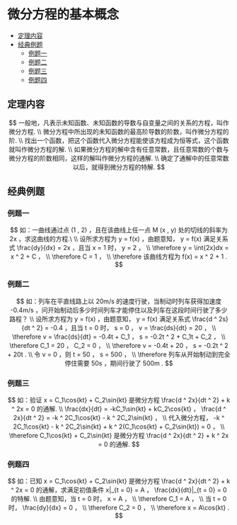 # 微分方程的基本概念

* [定理内容](#定理内容)
* [经典例题](#经典例题)
  * [例题一](#例题一)
  * [例题二](#例题二)
  * [例题三](#例题三)
  * [例题四](#例题四)

## 定理内容

$$
一般地，凡表示未知函数、未知函数的导数与自变量之间的关系的方程，叫作微分方程.
\\
微分方程中所出现的未知函数的最高阶导数的阶数，叫作微分方程的阶.
\\
找出一个函数，把这个函数代入微分方程能使该方程成为恒等式，这个函数就叫作微分方程的解.
\\
如果微分方程的解中含有任意常数，且任意常数的个数与微分方程的阶数相同，这样的解叫作微分方程的通解.
\\
确定了通解中的任意常数以后，就得到微分方程的特解.
$$

## 经典例题

### 例题一

$$
如：一曲线通过点 (1 , 2) ，且在该曲线上任一点 M (x , y) 处的切线的斜率为 2x ，求这曲线的方程.\
\\
设所求方程为 y = f(x) ，由题意知， y = f(x) 满足关系式 \frac{dy}{dx} = 2x ，且当 x = 1 时， y = 2 ，
\\
\therefore y = \int{2x}dx = x ^ 2 + C ，
\\
\therefore C = 1 ，
\\
\therefore 该曲线方程为 f(x) = x ^ 2 + 1 .
$$

### 例题二

$$
如：列车在平直线路上以 20m/s 的速度行驶，当制动时列车获得加速度 -0.4m/s ，问开始制动后多少时间列车才能停住以及列车在这段时间行驶了多少路程？
\\
设所求方程为 y = f(x) ，由题意知， y = f(x) 满足关系式 \frac{d ^ 2s}{dt ^ 2} = -0.4 ，且当 t = 0 时， s = 0 ， v = \frac{ds}{dt} = 20 ，
\\
\therefore v = \frac{ds}{dt} = -0.4t + C_1 ， s = -0.2t ^ 2 + C_1t + C_2 ，
\\
\therefore C_1 = 20 ， C_2 = 0 ，
\\
\therefore v = -0.4t + 20 ， s = -0.2t ^ 2 + 20t .
\\
令 v = 0 ，则 t = 50 ， s = 500 ，
\\
\therefore 列车从开始制动到完全停住需要 50s ，期间行驶了 500m .
$$

### 例题三

$$
如：验证 x = C_1\cos{kt} + C_2\sin{kt} 是微分方程 \frac{d ^ 2x}{dt ^ 2} + k ^ 2x = 0 的通解.
\\
\frac{dx}{dt} = -kC_1\sin{kt} + kC_2\cos{kt} ， \frac{d ^ 2x}{dt ^ 2} = -k ^ 2C_1\cos{kt} - k ^ 2C_2\sin{kt} ，
\\
代入微分方程， -k ^ 2C_1\cos{kt} - k ^ 2C_2\sin{kt} + k ^ 2(C_1\cos{kt} + C_2\sin{kt}) = 0 ，
\\
\therefore C_1\cos{kt} + C_2\sin{kt} 是微分方程 \frac{d ^ 2x}{dt ^ 2} + k ^ 2x = 0 的通解.
$$

### 例题四

$$
如：已知 x = C_1\cos{kt} + C_2\sin{kt} 是微分方程 \frac{d ^ 2x}{dt ^ 2} + k ^ 2x = 0 的通解，求满足初值条件 x|_{t = 0} = A ， \frac{dx}{dt}|_{t = 0} = 0 的特解.
\\
由题意知，当 t = 0 时， x = A ，
\\
\therefore C_1 = A ，
\\
当 t = 0 时， \frac{dy}{dx} = 0 ，
\\
\therefore C_2 = 0 ，
\\
\therefore x = A\cos{kt} .
$$



